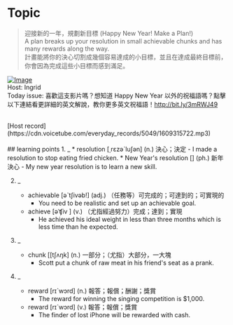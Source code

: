 # Topic

> 迎接新的一年，規劃新目標 (Happy New Year! Make a Plan!) <br>
> A plan breaks up your resolution in small achievable chunks and has many rewards along the way. <br>
> 計畫能將你的決心切割成幾個容易達成的小目標，並且在達成最終目標前，你會因為完成這些小目標而感到滿足。 <br>

[![Image](https://thumbnail.voicetube.com/w/1280/h/720/rEBedscSlYk.jpg)](https://www.youtube.com/embed/rEBedscSlYk?rel=0&showinfo=0&cc_load_policy=0&controls=1&autoplay=1&iv_load_policy=3&playsinline=1&wmode=transparent&start=52&end=60&enablejsapi=1&origin=https://tw.voicetube.com&widgetid=1)<br>
Host: Ingrid
<br>Today issue: 喜歡這支影片嗎？想知道 Happy New Year 以外的祝福語嗎？點擊以下連結看更詳細的英文解說，教你更多英文祝福語！http://bit.ly/3mRWJ49


<br>
[Host record](https://cdn.voicetube.com/everyday_records/5049/1609315722.mp3)
<br><br>
## learning points
1. _
	* resolution [͵rɛzəˋluʃən] (n.) 決心；決定
		- I made a resolution to stop eating fried chicken.
	* New Year's resolution [] (ph.) 新年決心
		- My new year resolution is to learn a new skill.

2. _
	* achievable [əˋtʃivəb!] (adj.) （任務等）可完成的；可達到的；可實現的
		- You need to be realistic and set up an achievable goal.
	* achieve  [əˈʧiv ] (v.) （尤指經過努力）完成；達到；實現
		- He achieved his ideal weight in less than three months which is less time than he expected.

3. _
	* chunk [[tʃʌŋk] (n.) 一部分；（尤指）大部分，一大塊
		- Scott put a chunk of raw meat in his friend's seat as a prank.

4. _
	* reward [rɪˋwɔrd] (n.) 報答；報償；酬謝；獎賞
		- The reward for winning the singing competition is $1,000.
	* reward [rɪˋwɔrd] (v.) 報答；報償；獎賞
		- The finder of lost iPhone will be rewarded with cash.
